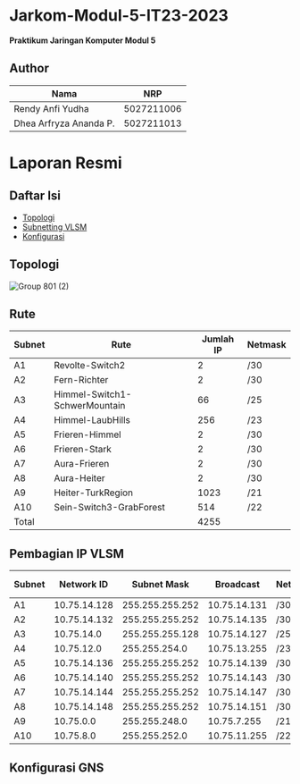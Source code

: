 # Jarkom-Modul-5-IT23-2023

**Praktikum Jaringan Komputer Modul 5**

## Author
| Nama | NRP |
|---------------------------|------------|
|Rendy Anfi Yudha| 5027211006 |
|Dhea Arfryza Ananda P. | 5027211013 |

# Laporan Resmi
## Daftar Isi
- [Topologi](#topologi)
- [Subnetting VLSM](#subnetting)
- [Konfigurasi](#konfigurasi)

## Topologi

![Group 801 (2)](https://github.com/dheaarfryza/Jarkom-Modul-5-IT23-2023-/assets/89828723/0c370577-5c8a-4fb3-86dd-bc09df5217a5)


## Rute

| Subnet | Rute                          | Jumlah IP | Netmask | 
|--------|-------------------------------|-----------|---------|
| A1     | Revolte-Switch2               | 2         | /30     |
| A2     | Fern-Richter                  | 2         | /30     |
| A3     | Himmel-Switch1-SchwerMountain | 66        | /25     |
| A4     | Himmel-LaubHills              | 256       | /23     |
| A5     | Frieren-Himmel                | 2         | /30     |
| A6     | Frieren-Stark                 | 2         | /30     |
| A7     | Aura-Frieren                  | 2         | /30     |
| A8     | Aura-Heiter                   | 2         | /30     |
| A9     | Heiter-TurkRegion             | 1023      | /21     |
| A10    | Sein-Switch3-GrabForest       | 514       | /22     |
| Total  |                               | 4255      |         |


## Pembagian IP VLSM

| Subnet | Network ID   | Subnet Mask      | Broadcast        | Netmask | Jumlah IP |
|--------|--------------|------------------|------------------|---------|-----------|
| A1     | 10.75.14.128 | 255.255.255.252  | 10.75.14.131     | /30     | 2         |
| A2     | 10.75.14.132 | 255.255.255.252  | 10.75.14.135     | /30     | 2         |
| A3     | 10.75.14.0   | 255.255.255.128  | 10.75.14.127     | /25     | 66        |
| A4     | 10.75.12.0   | 255.255.254.0    | 10.75.13.255     | /23     | 256       |
| A5     | 10.75.14.136 | 255.255.255.252  | 10.75.14.139     | /30     | 2         |
| A6     | 10.75.14.140 | 255.255.255.252  | 10.75.14.143     | /30     | 2         |
| A7     | 10.75.14.144 | 255.255.255.252  | 10.75.14.147     | /30     | 2         |
| A8     | 10.75.14.148 | 255.255.255.252  | 10.75.14.151     | /30     | 2         |
| A9     | 10.75.0.0    | 255.255.248.0    | 10.75.7.255      | /21     | 1023      |
| A10    | 10.75.8.0    | 255.255.252.0    | 10.75.11.255     | /22     | 514       |


## Konfigurasi GNS
